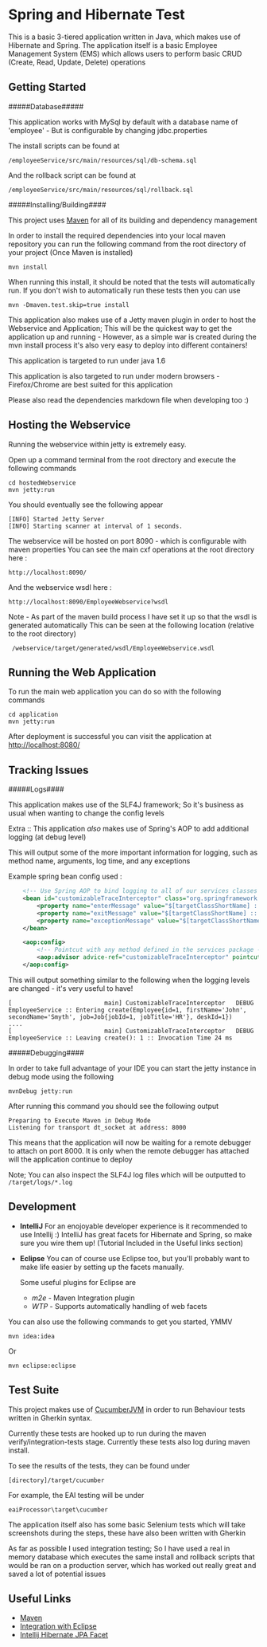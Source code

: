 Spring and Hibernate Test
=========================

This is a basic 3-tiered application written in Java, which makes use of Hibernate and Spring.
The application itself is a basic Employee Management System (EMS) which allows users to perform
basic CRUD (Create, Read, Update, Delete) operations

Getting Started
---------------

#####Database#####

This application works with MySql by default with a database name of 'employee' - But is configurable by changing jdbc.properties

The install scripts can be found at

    /employeeService/src/main/resources/sql/db-schema.sql

And the rollback script can be found at

    /employeeService/src/main/resources/sql/rollback.sql


#####Installing/Building####

This project uses [Maven](http://maven.apache.org/) for all of its building and dependency management

In order to install the required dependencies into your local maven repository you can run the following command
from the root directory of your project (Once Maven is installed)

    mvn install
    
When running this install, it should be noted that the tests will automatically run.
If you don't wish to automatically run these tests then you can use

    mvn -Dmaven.test.skip=true install

This application also makes use of a Jetty maven plugin in order to host the Webservice and Application;
This will be the quickest way to get the application up and running - However, as a simple war is created during
the mvn install process it's also very easy to deploy into different containers!

This application is targeted to run under java 1.6

This application is also targeted to run under modern browsers - Firefox/Chrome are best suited for this application

Please also read the dependencies markdown file when developing too :)

Hosting the Webservice
----------------------

Running the webservice within jetty is extremely easy.

Open up a command terminal from the root directory and execute the following commands

    cd hostedWebservice
    mvn jetty:run

You should eventually see the following appear

	[INFO] Started Jetty Server
	[INFO] Starting scanner at interval of 1 seconds.

The webservice will be hosted on port 8090 - which is configurable with maven properties
You can see the main cxf operations at the root directory here :

    http://localhost:8090/

And the webservice wsdl here :

    http://localhost:8090/EmployeeWebservice?wsdl

Note - As part of the maven build process I have set it up so that the wsdl is generated automatically
This can be seen at the following location (relative to the root directory)

     /webservice/target/generated/wsdl/EmployeeWebservice.wsdl
 
	
Running the Web Application 
----------------------------

To run the main web application you can do so with the following commands

    cd application
    mvn jetty:run

After deployment is successful you can visit the application at [http://localhost:8080/](http://localhost:8080)

Tracking Issues
---------------

#####Logs####

This application makes use of the SLF4J framework; So it's business as usual when wanting to change the config levels

Extra :: This application *also* makes use of Spring's AOP to add additional logging (at debug level)

This will output some of the more important information for logging, such as method name, arguments, log time,
and any exceptions

Example spring bean config used :

```xml
    <!-- Use Spring AOP to bind logging to all of our services classes -->
    <bean id="customizableTraceInterceptor" class="org.springframework.aop.interceptor.CustomizableTraceInterceptor">
        <property name="enterMessage" value="$[targetClassShortName] :: Entering $[methodName]($[arguments])"/>
        <property name="exitMessage" value="$[targetClassShortName] :: Leaving $[methodName](): $[returnValue] :: Invocation Time $[invocationTime] ms"/>
        <property name="exceptionMessage" value="$[targetClassShortName] :: Exception thrown for $[methodName] with the following exception $[exception]" />
    </bean>

    <aop:config>
        <!-- Pointcut with any method defined in the services package -->
        <aop:advisor advice-ref="customizableTraceInterceptor" pointcut="execution(public * me.alanfoster.services..*.*(..))"/>
    </aop:config>

```

This will output something similar to the following when the logging levels are changed - it's very useful to have!


    [                          main] CustomizableTraceInterceptor   DEBUG EmployeeService :: Entering create(Employee{id=1, firstName='John', secondName='Smyth', job=Job{jobId=1, jobTitle='HR'}, deskId=1})
    ....
    [                          main] CustomizableTraceInterceptor   DEBUG EmployeeService :: Leaving create(): 1 :: Invocation Time 24 ms


#####Debugging####

In order to take full advantage of your IDE you can start the jetty instance in debug mode using the following

    mvnDebug jetty:run

After running this command you should see the following output

    Preparing to Execute Maven in Debug Mode
    Listening for transport dt_socket at address: 8000
    
This means that the application will now be waiting for a remote debugger to attach on port 8000. 
It is only when the remote debugger has attached will the application continue to deploy

Note; You can also inspect the SLF4J log files which will be outputted to `/target/logs/*.log`

Development
------------

- **IntelliJ**
    For an enojoyable developer experience is it recommended to use Intellij :)
    IntelliJ has great facets for Hibernate and Spring, so make sure you wire them up! (Tutorial Included in the Useful links section)

- **Eclipse**
    You can of course use Eclipse too, but you'll probably want to make life easier by setting up the facets manually.
   
    Some useful plugins for Eclipse are 
	     
    - *m2e* - Maven Integration plugin
	- *WTP* - Supports automatically handling of web facets
		 
You can also use the following commands to get you started, YMMV

    mvn idea:idea

Or

	mvn eclipse:eclipse

Test Suite
-------

This project makes use of [CucumberJVM](https://github.com/cucumber/cucumber-jvm) in order to run Behaviour tests written in Gherkin syntax.

Currently these tests are hooked up to run during the maven verify/integration-tests stage. Currently these tests also log during maven install.

To see the results of the tests, they can be found under

    [directory]/target/cucumber
	
For example, the EAI testing will be under 

    eaiProcessor\target\cucumber
	
The application itself also has some basic Selenium tests which will take screenshots during the steps, these have also been written with Gherkin

As far as possible I used integration testing; So I have used a real in memory database which executes the same install and rollback scripts 
that would be ran on a production server, which has worked out really great and saved a lot of potential issues

Useful Links
------------
- [Maven](http://maven.apache.org/)
- [Integration with Eclipse](http://viralpatel.net/blogs/generate-dynamic-web-project-maven-eclipse-wtp)
- [Intellij Hibernate JPA Facet](http://www.jetbrains.com/idea/features/jpa_hibernate.html)